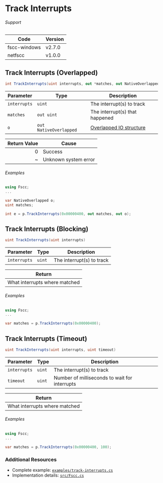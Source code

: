 # Track Interrupts

###### Support
| Code | Version |
| ---- | ------- |
| fscc-windows | v2.7.0 |
| netfscc | v1.0.0 |


## Track Interrupts (Overlapped)
```c#
int TrackInterrupts(uint interrupts, out *matches, out NativeOverlapped o);
```

| Parameter | Type | Description |
| --------- | ---- | ----------- |
| `interrupts` | `uint` | The interrupt(s) to track |
| `matches` | `out uint` | The interrupt(s) that happened |
| `o` | `out NativeOverlapped` | [Overlapped IO structure](http://msdn.microsoft.com/en-us/library/windows/desktop/ms686358.aspx) |

| Return Value | Cause |
| ------------:| ----- |
| 0 | Success |
| ~ | Unknown system error |

###### Examples
```c#
using Fscc;
...

var NativeOverlapped o;
uint matches;

int e = p.TrackInterrupts(0x00000400, out matches, out o);
```


## Track Interrupts (Blocking)
```c#
uint TrackInterrupts(uint interrupts)
```

| Parameter | Type | Description |
| --------- | ---- | ----------- |
| `interrupts` | `uint` | The interrupt(s) to track |

| Return |
| ------ |
| What interrupts where matched |

###### Examples
```c#
using Fscc;
...

var matches = p.TrackInterrupts(0x00000400);
```


## Track Interrupts (Timeout)
```c#
uint TrackInterrupts(uint interrupts, uint timeout)
```

| Parameter | Type | Description |
| --------- | ---- | ----------- |
| `interrupts` | `uint` | The interrupt(s) to track |
| `timeout` | `uint` | Number of milliseconds to wait for interrupts |

| Return |
| ------ |
| What interrupts where matched |

###### Examples
```c#
using Fscc;
...

var matches = p.TrackInterrupts(0x00000400, 100);
```


### Additional Resources
- Complete example: [`examples/track-interrupts.cs`](../examples/track-interrupts.cs)
- Implementation details: [`src/Fscc.cs`](../src/Fscc.cs)
